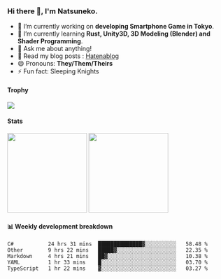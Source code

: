 ### Hi there 👋, I'm Natsuneko.

<!--
**mika-f/mika-f** is a ✨ _special_ ✨ repository because its `README.md` (this file) appears on your GitHub profile.

Here are some ideas to get you started:

- 🔭 I’m currently working on ...
- 🌱 I’m currently learning ...
- 👯 I’m looking to collaborate on ...
- 🤔 I’m looking for help with ...
- 💬 Ask me about ...
- 📫 How to reach me: ...
- 😄 Pronouns: ...
- ⚡ Fun fact: ...
-->

- 🔭 I’m currently working on **developing Smartphone Game in Tokyo**.
- 🌱 I’m currently learning **Rust, Unity3D, 3D Modeling (Blender) and Shader Programming**.
- 💬 Ask me about anything!
- 📝 Read my blog posts : [Hatenablog](https://mikazuki.hatenablog.jp/)
- 😄 Pronouns: **They/Them/Theirs**
- ⚡ Fun fact: Sleeping Knights

#### Trophy

<img src="https://github-profile-trophy.vercel.app/?username=mika-f&no-frame=true&row=1&column=6" />

#### Stats

<p>
  <img src="https://github-readme-stats.vercel.app/api?username=mika-f" height="182" />
  <img src="https://github-readme-stats.vercel.app/api/top-langs/?username=mika-f&layout=compact" height="182" />
</p>


#### 📊 Weekly development breakdown

<!--START_SECTION:waka-->
```text
C#           24 hrs 31 mins  ██████████████▓░░░░░░░░░░   58.48 % 
Other        9 hrs 22 mins   █████▓░░░░░░░░░░░░░░░░░░░   22.35 % 
Markdown     4 hrs 21 mins   ██▓░░░░░░░░░░░░░░░░░░░░░░   10.38 % 
YAML         1 hr 33 mins    █░░░░░░░░░░░░░░░░░░░░░░░░   03.70 % 
TypeScript   1 hr 22 mins    ▓░░░░░░░░░░░░░░░░░░░░░░░░   03.27 % 
```
<!--END_SECTION:waka-->
